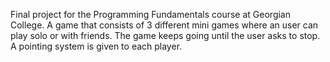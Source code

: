 Final project for the Programming Fundamentals course at Georgian College. 
A game that consists of 3 different mini games where an user can play solo or with friends. The game keeps going until the user asks to stop. A pointing system is given
to each player.
